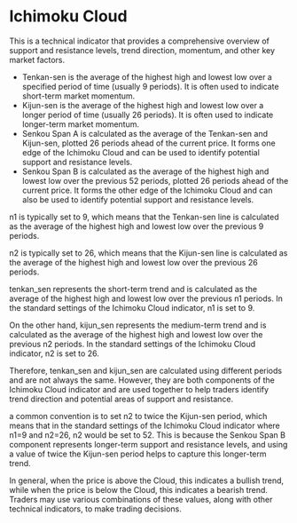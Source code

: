 # Ichimoku Cloud
This is a technical indicator that provides a comprehensive overview of support and resistance levels, trend direction, momentum, and other key market factors.

- Tenkan-sen is the average of the highest high and lowest low over a specified period of time (usually 9 periods). It is often used to indicate short-term market momentum.
- Kijun-sen is the average of the highest high and lowest low over a longer period of time (usually 26 periods). It is often used to indicate longer-term market momentum.
- Senkou Span A is calculated as the average of the Tenkan-sen and Kijun-sen, plotted 26 periods ahead of the current price. It forms one edge of the Ichimoku Cloud and can be used to identify potential support and resistance levels.
- Senkou Span B is calculated as the average of the highest high and lowest low over the previous 52 periods, plotted 26 periods ahead of the current price. It forms the other edge of the Ichimoku Cloud and can also be used to identify potential support and resistance levels.

n1 is typically set to 9, which means that the Tenkan-sen line is calculated as the average of the highest high and lowest low over the previous 9 periods.

n2 is typically set to 26, which means that the Kijun-sen line is calculated as the average of the highest high and lowest low over the previous 26 periods.

tenkan_sen represents the short-term trend and is calculated as the average of the highest high and lowest low over the previous n1 periods. In the standard settings of the Ichimoku Cloud indicator, n1 is set to 9.

On the other hand, kijun_sen represents the medium-term trend and is calculated as the average of the highest high and lowest low over the previous n2 periods. In the standard settings of the Ichimoku Cloud indicator, n2 is set to 26.

Therefore, tenkan_sen and kijun_sen are calculated using different periods and are not always the same. However, they are both components of the Ichimoku Cloud indicator and are used together to help traders identify trend direction and potential areas of support and resistance.

a common convention is to set n2 to twice the Kijun-sen period, which means that in the standard settings of the Ichimoku Cloud indicator where n1=9 and n2=26, n2 would be set to 52. This is because the Senkou Span B component represents longer-term support and resistance levels, and using a value of twice the Kijun-sen period helps to capture this longer-term trend.



In general, when the price is above the Cloud, this indicates a bullish trend, while when the price is below the Cloud, this indicates a bearish trend. Traders may use various combinations of these values, along with other technical indicators, to make trading decisions.